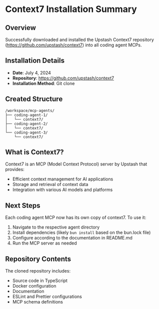# Context7 Installation Summary

## Overview
Successfully downloaded and installed the Upstash Context7 repository (https://github.com/upstash/context7) into all coding agent MCPs.

## Installation Details
- **Date**: July 4, 2024
- **Repository**: https://github.com/upstash/context7
- **Installation Method**: Git clone

## Created Structure
```
/workspace/mcp-agents/
├── coding-agent-1/
│   └── context7/
├── coding-agent-2/
│   └── context7/
└── coding-agent-3/
    └── context7/
```

## What is Context7?
Context7 is an MCP (Model Context Protocol) server by Upstash that provides:
- Efficient context management for AI applications
- Storage and retrieval of context data
- Integration with various AI models and platforms

## Next Steps
Each coding agent MCP now has its own copy of context7. To use it:
1. Navigate to the respective agent directory
2. Install dependencies (likely `bun install` based on the bun.lock file)
3. Configure according to the documentation in README.md
4. Run the MCP server as needed

## Repository Contents
The cloned repository includes:
- Source code in TypeScript
- Docker configuration
- Documentation
- ESLint and Prettier configurations
- MCP schema definitions